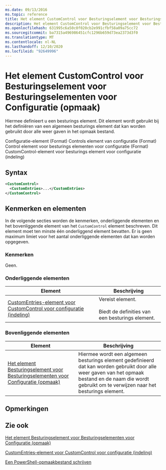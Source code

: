 ```yaml
---
ms.date: 09/13/2016
ms.topic: reference
title: Het element CustomControl voor Besturingselement voor Besturingselementen voor Configuratie (opmaak)
description: Het element CustomControl voor Besturingselement voor Besturingselementen voor Configuratie (opmaak)
ms.openlocfilehash: 631995c6a50c0f020cb2e991cfbf58a09a75cc72
ms.sourcegitcommit: ba7315a496986451cfc1296b659d73ea2373d3f0
ms.translationtype: MT
ms.contentlocale: nl-NL
ms.lasthandoff: 12/10/2020
ms.locfileid: "92649996"
---
```

# <a name="customcontrol-element-for-control-for-controls-for-configuration-format"></a>Het element CustomControl voor Besturingselement voor Besturingselementen voor Configuratie (opmaak)

Hiermee definieert u een besturings element. Dit element wordt gebruikt bij het definiëren van een algemeen besturings element dat kan worden gebruikt door alle weer gaven in het opmaak bestand.

Configuratie-element (Format) Controls element van configuratie (Format) Control element voor besturings elementen voor configuratie (Format) CustomControl-element voor besturings element voor configuratie (indeling)

## <a name="syntax"></a>Syntax

```xml
<CustomControl>
  <CustomEntries>...</CustomEntries>
</CustomControl>
```

## <a name="attributes-and-elements"></a>Kenmerken en elementen

In de volgende secties worden de kenmerken, onderliggende elementen en het bovenliggende element van het `CustomControl` element beschreven. Dit element moet ten minste één onderliggend element bevatten. Er is geen maximum limiet voor het aantal onderliggende elementen dat kan worden opgegeven.

### <a name="attributes"></a>Kenmerken

Geen.

### <a name="child-elements"></a>Onderliggende elementen

|Element|Beschrijving|
|-------------|-----------------|
|[CustomEntries-element voor CustomControl voor configuratie (indeling)](./customentries-element-for-customcontrol-for-controls-for-configuration-format.md)|Vereist element.<br /><br /> Biedt de definities van een besturings element.|

### <a name="parent-elements"></a>Bovenliggende elementen

|Element|Beschrijving|
|-------------|-----------------|
|[Het element Besturingselement voor Besturingselementen voor Configuratie (opmaak)](./control-element-for-controls-for-configuration-format.md)|Hiermee wordt een algemeen besturings element gedefinieerd dat kan worden gebruikt door alle weer gaven van het opmaak bestand en de naam die wordt gebruikt om te verwijzen naar het besturings element.|

## <a name="remarks"></a>Opmerkingen

## <a name="see-also"></a>Zie ook

[Het element Besturingselement voor Besturingselementen voor Configuratie (opmaak)](./control-element-for-controls-for-configuration-format.md)

[CustomEntries-element voor CustomControl voor configuratie (indeling)](./customentries-element-for-customcontrol-for-controls-for-configuration-format.md)

[Een PowerShell-opmaakbestand schrijven](./writing-a-powershell-formatting-file.md)

